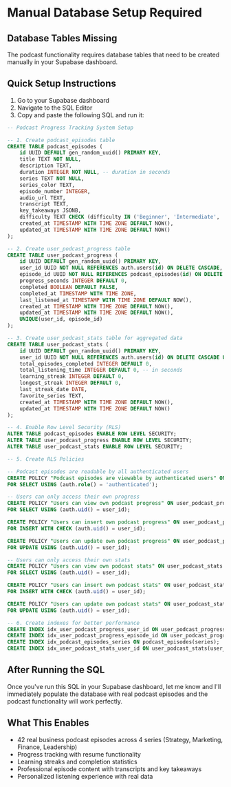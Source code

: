 # Manual Database Setup Required

## Database Tables Missing

The podcast functionality requires database tables that need to be created manually in your Supabase dashboard.

## Quick Setup Instructions

1. Go to your Supabase dashboard
2. Navigate to the SQL Editor
3. Copy and paste the following SQL and run it:

```sql
-- Podcast Progress Tracking System Setup

-- 1. Create podcast_episodes table
CREATE TABLE podcast_episodes (
    id UUID DEFAULT gen_random_uuid() PRIMARY KEY,
    title TEXT NOT NULL,
    description TEXT,
    duration INTEGER NOT NULL, -- duration in seconds
    series TEXT NOT NULL,
    series_color TEXT,
    episode_number INTEGER,
    audio_url TEXT,
    transcript TEXT,
    key_takeaways JSONB,
    difficulty TEXT CHECK (difficulty IN ('Beginner', 'Intermediate', 'Advanced')),
    created_at TIMESTAMP WITH TIME ZONE DEFAULT NOW(),
    updated_at TIMESTAMP WITH TIME ZONE DEFAULT NOW()
);

-- 2. Create user_podcast_progress table
CREATE TABLE user_podcast_progress (
    id UUID DEFAULT gen_random_uuid() PRIMARY KEY,
    user_id UUID NOT NULL REFERENCES auth.users(id) ON DELETE CASCADE,
    episode_id UUID NOT NULL REFERENCES podcast_episodes(id) ON DELETE CASCADE,
    progress_seconds INTEGER DEFAULT 0,
    completed BOOLEAN DEFAULT FALSE,
    completed_at TIMESTAMP WITH TIME ZONE,
    last_listened_at TIMESTAMP WITH TIME ZONE DEFAULT NOW(),
    created_at TIMESTAMP WITH TIME ZONE DEFAULT NOW(),
    updated_at TIMESTAMP WITH TIME ZONE DEFAULT NOW(),
    UNIQUE(user_id, episode_id)
);

-- 3. Create user_podcast_stats table for aggregated data
CREATE TABLE user_podcast_stats (
    id UUID DEFAULT gen_random_uuid() PRIMARY KEY,
    user_id UUID NOT NULL REFERENCES auth.users(id) ON DELETE CASCADE UNIQUE,
    total_episodes_completed INTEGER DEFAULT 0,
    total_listening_time INTEGER DEFAULT 0, -- in seconds
    learning_streak INTEGER DEFAULT 0,
    longest_streak INTEGER DEFAULT 0,
    last_streak_date DATE,
    favorite_series TEXT,
    created_at TIMESTAMP WITH TIME ZONE DEFAULT NOW(),
    updated_at TIMESTAMP WITH TIME ZONE DEFAULT NOW()
);

-- 4. Enable Row Level Security (RLS)
ALTER TABLE podcast_episodes ENABLE ROW LEVEL SECURITY;
ALTER TABLE user_podcast_progress ENABLE ROW LEVEL SECURITY;
ALTER TABLE user_podcast_stats ENABLE ROW LEVEL SECURITY;

-- 5. Create RLS Policies

-- Podcast episodes are readable by all authenticated users
CREATE POLICY "Podcast episodes are viewable by authenticated users" ON podcast_episodes
FOR SELECT USING (auth.role() = 'authenticated');

-- Users can only access their own progress
CREATE POLICY "Users can view own podcast progress" ON user_podcast_progress
FOR SELECT USING (auth.uid() = user_id);

CREATE POLICY "Users can insert own podcast progress" ON user_podcast_progress
FOR INSERT WITH CHECK (auth.uid() = user_id);

CREATE POLICY "Users can update own podcast progress" ON user_podcast_progress
FOR UPDATE USING (auth.uid() = user_id);

-- Users can only access their own stats
CREATE POLICY "Users can view own podcast stats" ON user_podcast_stats
FOR SELECT USING (auth.uid() = user_id);

CREATE POLICY "Users can insert own podcast stats" ON user_podcast_stats
FOR INSERT WITH CHECK (auth.uid() = user_id);

CREATE POLICY "Users can update own podcast stats" ON user_podcast_stats
FOR UPDATE USING (auth.uid() = user_id);

-- 6. Create indexes for better performance
CREATE INDEX idx_user_podcast_progress_user_id ON user_podcast_progress(user_id);
CREATE INDEX idx_user_podcast_progress_episode_id ON user_podcast_progress(episode_id);
CREATE INDEX idx_podcast_episodes_series ON podcast_episodes(series);
CREATE INDEX idx_user_podcast_stats_user_id ON user_podcast_stats(user_id);
```

## After Running the SQL

Once you've run this SQL in your Supabase dashboard, let me know and I'll immediately populate the database with real podcast episodes and the podcast functionality will work perfectly.

## What This Enables

- 42 real business podcast episodes across 4 series (Strategy, Marketing, Finance, Leadership)
- Progress tracking with resume functionality
- Learning streaks and completion statistics
- Professional episode content with transcripts and key takeaways
- Personalized listening experience with real data